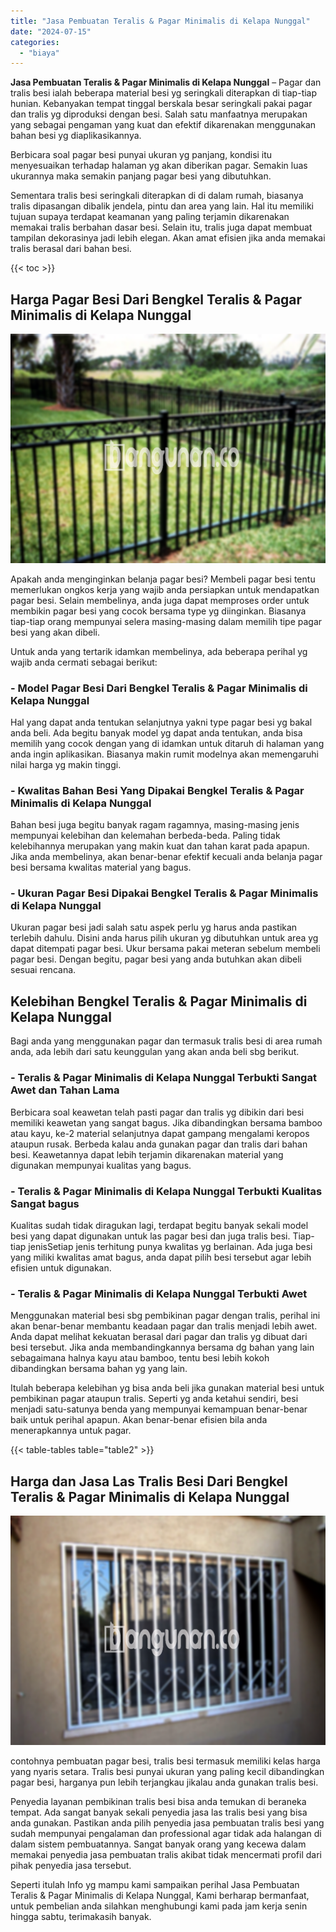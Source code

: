 ```yaml
---
title: "Jasa Pembuatan Teralis & Pagar Minimalis di Kelapa Nunggal"
date: "2024-07-15"
categories: 
  - "biaya"
---
```


**Jasa Pembuatan Teralis & Pagar Minimalis di Kelapa Nunggal** – Pagar dan tralis besi ialah beberapa material besi yg seringkali diterapkan di tiap-tiap hunian. Kebanyakan tempat tinggal berskala besar seringkali pakai pagar dan tralis yg diproduksi dengan besi. Salah satu manfaatnya merupakan yang sebagai pengaman yang kuat dan efektif dikarenakan menggunakan bahan besi yg diaplikasikannya.

Berbicara soal pagar besi punyai ukuran yg panjang, kondisi itu menyesuaikan terhadap halaman yg akan diberikan pagar. Semakin luas ukurannya maka semakin panjang pagar besi yang dibutuhkan.

Sementara tralis besi seringkali diterapkan di di dalam rumah, biasanya tralis dipasangan dibalik jendela, pintu dan area yang lain. Hal itu memiliki tujuan supaya terdapat keamanan yang paling terjamin dikarenakan memakai tralis berbahan dasar besi. Selain itu, tralis juga dapat membuat tampilan dekorasinya jadi lebih elegan. Akan amat efisien jika anda memakai tralis berasal dari bahan besi.

{{< toc >}}

## Harga Pagar Besi Dari Bengkel Teralis & Pagar Minimalis di Kelapa Nunggal

![Jasa Pembuatan Teralis & Pagar Minimalis di Kelapa Nunggal](/images/pagar-minimalis-murah-27.png)

Apakah anda menginginkan belanja pagar besi? Membeli pagar besi tentu memerlukan ongkos kerja yang wajib anda persiapkan untuk mendapatkan pagar besi. Selain membelinya, anda juga dapat memproses order untuk membikin pagar besi yang cocok bersama type yg diinginkan. Biasanya tiap-tiap orang mempunyai selera masing-masing dalam memilih tipe pagar besi yang akan dibeli.

Untuk anda yang tertarik idamkan membelinya, ada beberapa perihal yg wajib anda cermati sebagai berikut:
### \- Model Pagar Besi Dari Bengkel Teralis & Pagar Minimalis di Kelapa Nunggal

Hal yang dapat anda tentukan selanjutnya yakni type pagar besi yg bakal anda beli. Ada begitu banyak model yg dapat anda tentukan, anda bisa memilih yang cocok dengan yang di idamkan untuk ditaruh di halaman yang anda ingin aplikasikan. Biasanya makin rumit modelnya akan memengaruhi nilai harga yg makin tinggi.

### \- Kwalitas Bahan Besi Yang Dipakai Bengkel Teralis & Pagar Minimalis di Kelapa Nunggal

Bahan besi juga begitu banyak ragam ragamnya, masing-masing jenis mempunyai kelebihan dan kelemahan berbeda-beda. Paling tidak kelebihannya merupakan yang makin kuat dan tahan karat pada apapun. Jika anda membelinya, akan benar-benar efektif kecuali anda belanja pagar besi bersama kwalitas material yang bagus.

### \- Ukuran Pagar Besi Dipakai Bengkel Teralis & Pagar Minimalis di Kelapa Nunggal

Ukuran pagar besi jadi salah satu aspek perlu yg harus anda pastikan terlebih dahulu. Disini anda harus pilih ukuran yg dibutuhkan untuk area yg dapat ditempati pagar besi. Ukur bersama pakai meteran sebelum membeli pagar besi. Dengan begitu, pagar besi yang anda butuhkan akan dibeli sesuai rencana.

## Kelebihan Bengkel Teralis & Pagar Minimalis di Kelapa Nunggal

Bagi anda yang menggunakan pagar dan termasuk tralis besi di area rumah anda, ada lebih dari satu keunggulan yang akan anda beli sbg berikut.

### \- Teralis & Pagar Minimalis di Kelapa Nunggal Terbukti Sangat Awet dan Tahan Lama

Berbicara soal keawetan telah pasti pagar dan tralis yg dibikin dari besi memiliki keawetan yang sangat bagus. Jika dibandingkan bersama bamboo atau kayu, ke-2 material selanjutnya dapat gampang mengalami keropos ataupun rusak. Berbeda kalau anda gunakan pagar dan tralis dari bahan besi. Keawetannya dapat lebih terjamin dikarenakan material yang digunakan mempunyai kualitas yang bagus.

### \- Teralis & Pagar Minimalis di Kelapa Nunggal Terbukti Kualitas Sangat bagus

Kualitas sudah tidak diragukan lagi, terdapat begitu banyak sekali model besi yang dapat digunakan untuk las pagar besi dan juga tralis besi. Tiap-tiap jenisSetiap jenis terhitung punya kwalitas yg berlainan. Ada juga besi yang miliki kwalitas amat bagus, anda dapat pilih besi tersebut agar lebih efisien untuk digunakan.

### \- Teralis & Pagar Minimalis di Kelapa Nunggal Terbukti Awet

Menggunakan material besi sbg pembikinan pagar dengan tralis, perihal ini akan benar-benar membantu keadaan pagar dan tralis menjadi lebih awet. Anda dapat melihat kekuatan berasal dari pagar dan tralis yg dibuat dari besi tersebut. Jika anda membandingkannya bersama dg bahan yang lain sebagaimana halnya kayu atau bamboo, tentu besi lebih kokoh dibandingkan bersama bahan yg yang lain.

Itulah beberapa kelebihan yg bisa anda beli jika gunakan material besi untuk pembikinan pagar ataupun tralis. Seperti yg anda ketahui sendiri, besi menjadi satu-satunya benda yang mempunyai kemampuan benar-benar baik untuk perihal apapun. Akan benar-benar efisien bila anda menerapkannya untuk pagar.

{{< table-tables table="table2" >}}

## Harga dan Jasa Las Tralis Besi Dari Bengkel Teralis & Pagar Minimalis di Kelapa Nunggal

![Jasa Pembuatan Teralis & Pagar Minimalis di Kelapa Nunggal](/images/teralis-minimalis-murah-27.png)

contohnya pembuatan pagar besi, tralis besi termasuk memiliki kelas harga yang nyaris setara. Tralis besi punyai ukuran yang paling kecil dibandingkan pagar besi, harganya pun lebih terjangkau jikalau anda gunakan tralis besi.

Penyedia layanan pembikinan tralis besi bisa anda temukan di beraneka tempat. Ada sangat banyak sekali penyedia jasa las tralis besi yang bisa anda gunakan. Pastikan anda pilih penyedia jasa pembuatan tralis besi yang sudah mempunyai pengalaman dan professional agar tidak ada halangan di dalam sistem pembuatannya. Sangat banyak orang yang kecewa dalam memakai penyedia jasa pembuatan tralis akibat tidak mencermati profil dari pihak penyedia jasa tersebut.

Seperti itulah Info yg mampu kami sampaikan perihal Jasa Pembuatan Teralis & Pagar Minimalis di Kelapa Nunggal, Kami berharap bermanfaat, untuk pembelian anda silahkan menghubungi kami pada jam kerja senin hingga sabtu, terimakasih banyak.
